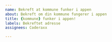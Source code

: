 ```yaml
---
name: Bekreft at kommune funker i appen
about: Bekreft om din kommune fungerer i appen
title: {kommune} funker i appen!
labels: Bekreftet adresse
assignees: Coderaxx

---
```



